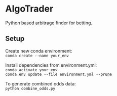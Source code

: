 # AlgoTrader

Python based arbitrage finder for betting.

## Setup

Create new conda environment:  
`conda create --name your_env`

Install dependencies from environment.yml:  
`conda activate your_env`  
`conda env update --file environment.yml --prune`

To generate combined odds data:  
`python combine_odds.py`
